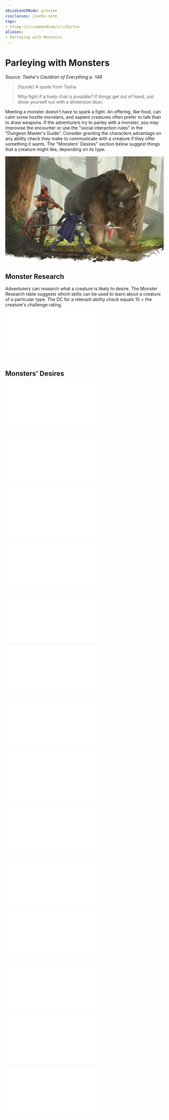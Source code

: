 ```yaml
---
obsidianUIMode: preview
cssclasses: json5e-note
tags:
- ttrpg-cli/compendium/src/5e/tce
aliases:
- Parleying with Monsters
---
```

# Parleying with Monsters
*Source: Tasha's Cauldron of Everything p. 148* 

> [!quote] A quote from Tasha  
> 
> Why fight if a lively chat is possible? If things get out of hand, just show yourself out with a dimension door.

Meeting a monster doesn't have to spark a fight. An offering, like food, can calm some hostile monsters, and sapient creatures often prefer to talk than to draw weapons. If the adventurers try to parley with a monster, you may improvise the encounter or use the "social interaction rules" in the "Dungeon Master's Guide". Consider granting the characters advantage on any ability check they make to communicate with a creature if they offer something it wants. The "Monsters' Desires" section below suggest things that a creature might like, depending on its type.

![Adventurers offer meat to an owlbear.](Інструменти%20ДМ/CLI/books/tashas-cauldron-of-everything/img/095-04-006.webp#center)

## Monster Research

Adventurers can research what a creature is likely to desire. The Monster Research table suggests which skills can be used to learn about a creature of a particular type. The DC for a relevant ability check equals 10 + the creature's challenge rating.

![Monster Research](Інструменти%20ДМ/CLI/tables/monster-research-tce.md)

## Monsters' Desires

![Monsters' Desires; Aberrations](Інструменти%20ДМ/CLI/tables/monsters-desires-aberrations-tce.md)

![Monsters' Desires; Beasts](Інструменти%20ДМ/CLI/tables/monsters-desires-beasts-tce.md)

![Monsters' Desires; Celestials](Інструменти%20ДМ/CLI/tables/monsters-desires-celestials-tce.md)

![Monsters' Desires; Constructs](Інструменти%20ДМ/CLI/tables/monsters-desires-constructs-tce.md)

![Monsters' Desires; Dragons](Інструменти%20ДМ/CLI/tables/monsters-desires-dragons-tce.md)

![Monsters' Desires; Elementals](Інструменти%20ДМ/CLI/tables/monsters-desires-elementals-tce.md)

![Monsters' Desires; Fey](Інструменти%20ДМ/CLI/tables/monsters-desires-fey-tce.md)

![Monsters' Desires; Fiends](Інструменти%20ДМ/CLI/tables/monsters-desires-fiends-tce.md)

![Monsters' Desires; Giants](Інструменти%20ДМ/CLI/tables/monsters-desires-giants-tce.md)

![Monsters' Desires; Humanoids](Інструменти%20ДМ/CLI/tables/monsters-desires-humanoids-tce.md)

![Monsters' Desires; Monstrosities](Інструменти%20ДМ/CLI/tables/monsters-desires-monstrosities-tce.md)

![Monsters' Desires; Oozes](Інструменти%20ДМ/CLI/tables/monsters-desires-oozes-tce.md)

![Monsters' Desires; Plants](Інструменти%20ДМ/CLI/tables/monsters-desires-plants-tce.md)

![Monsters' Desires; Undead](Інструменти%20ДМ/CLI/tables/monsters-desires-undead-tce.md)